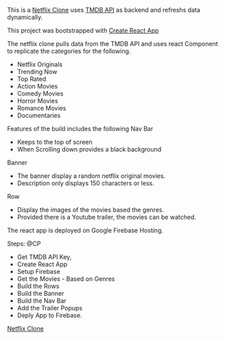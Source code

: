 This is a [Netflix Clone](https://netflix-clone-beb44.web.app/) uses [TMDB API](https://www.themoviedb.org/documentation/api) as backend and refreshs data dynamically.

This project was bootstrapped with [Create React App](https://github.com/facebook/create-react-app)

The netflix clone pulls data from the TMDB API and uses react Component to replicate the categories for the following.

- Netflix Originals
- Trending Now
- Top Rated
- Action Movies
- Comedy Movies
- Horror Movies
- Romance Movies
- Documentaries

Features of the build includes the following
Nav Bar

- Keeps to the top of screen
- When Scrolling down provides a black background

Banner

- The banner display a random netflix original movies.
- Description only displays 150 characters or less.

Row

- Display the images of the movies based the genres.
- Provided there is a Youtube trailer, the movies can be watched.

The react app is deployed on Google Firebase Hosting.

Steps: @CP 

- Get TMDB API Key,
- Create React App
- Setup Firebase
- Get the Movies - Based on Genres
- Build the Rows
- Build the Banner
- Build the Nav Bar
- Add the Trailer Popups
- Deply App to Firebase.

[Netflix Clone](https://netflix-clone-beb44.web.app/)
